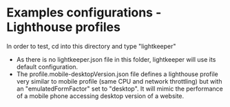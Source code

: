 # Examples configurations - Lighthouse profiles

In order to test, cd into this directory and type "lightkeeper"

- As there is no lightkeeper.json file in this folder, lightkeeper will use its default configuration.
- The profile.mobile-desktopVersion.json file defines a lighthouse profile very similar to mobile profile (same CPU and network throttling) but with an "emulatedFormFactor" set to "desktop". It will mimic the performance of a mobile phone accessing desktop version of a website.